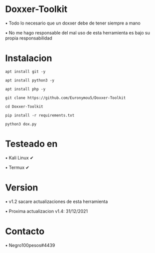 # Doxxer-Toolkit
• Todo lo necesario que un doxxer debe de tener siempre a mano

• No me hago responsable del mal uso de esta herramienta es bajo su propia responsabilidad
# Instalacion
```
apt install git -y
```
```
apt install python3 -y
```
```
apt install php -y
```
```
git clone https://github.com/Euronymou5/Doxxer-Toolkit
```
```
cd Doxxer-Toolkit
```
```
pip install -r requirements.txt
```
```
python3 dox.py
```
# Testeado en
• Kali Linux ✔

• Termux ✔
# Version
• v1.2  sacare actualizaciones de esta herramienta

• Proxima actualizacion v1.4: 31/12/2021
# Contacto
• Negro100pesos#4439
